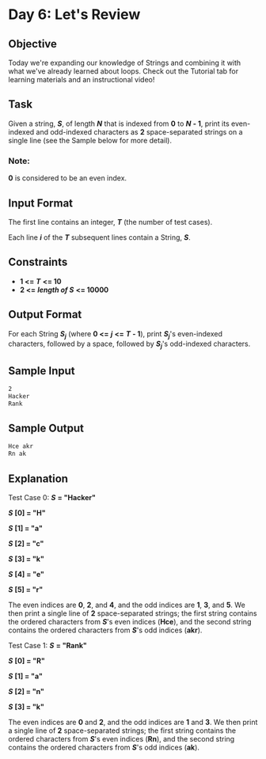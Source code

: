 # Day 6: Let's Review 

## Objective 
Today we're expanding our knowledge of Strings and combining it with what we've already learned about loops. Check out the Tutorial tab for learning materials and an instructional video!

## Task 
Given a string, **_S_**, of length **_N_** that is indexed from **0** to **_N_** **- 1**, print its even-indexed and odd-indexed characters as **2** space-separated strings on a single line (see the Sample below for more detail).

### Note: 
**0** is considered to be an even index.

## Input Format

The first line contains an integer, **_T_** (the number of test cases).

Each line **_i_** of the **_T_** subsequent lines contain a String, **_S_**.

## Constraints
- **1 <=** **_T_** **<= 10**
- **2 <=** **_length of S_** **<= 10000**

## Output Format

For each String **_S<sub>j</sub>_** (where **0 <=** **_j_** **<=** **_T_** **- 1**), print **_S<sub>j</sub>_**'s even-indexed characters, followed by a space, followed by **_S<sub>j</sub>_**'s odd-indexed characters.

## Sample Input

```bash
2
Hacker
Rank
```

## Sample Output

```bash
Hce akr
Rn ak
```

## Explanation

Test Case 0: **_S_** **= "Hacker"** 

**_S_** **[0] = "H"**

**_S_** **[1] = "a"**

**_S_** **[2] = "c"**

**_S_** **[3] = "k"**

**_S_** **[4] = "e"**

**_S_** **[5] = "r"** 
  
 
 
The even indices are **0**, **2**, and **4**, and the odd indices are **1**, **3**, and **5**. We then print a single line of **2** space-separated strings; the first string contains the ordered characters from **_S_**'s even indices (**Hce**), and the second string contains the ordered characters from **_S_**'s odd indices (**akr**).

Test Case 1: **_S_** **= "Rank"** 

**_S_** **[0] = "R"**

**_S_** **[1] = "a"**

**_S_** **[2] = "n"**

**_S_** **[3] = "k"** 
 
 
The even indices are **0** and **2**, and the odd indices are **1** and **3**. We then print a single line of **2** space-separated strings; the first string contains the ordered characters from **_S_**'s even indices (**Rn**), and the second string contains the ordered characters from **_S_**'s odd indices (**ak**).